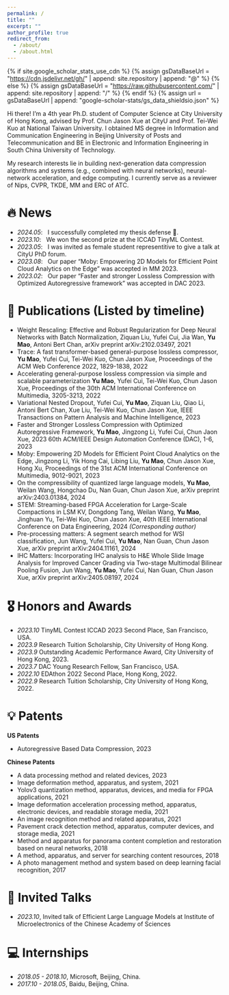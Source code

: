 ```yaml
---
permalink: /
title: ""
excerpt: ""
author_profile: true
redirect_from: 
  - /about/
  - /about.html
---
```


{% if site.google_scholar_stats_use_cdn %}
{% assign gsDataBaseUrl = "https://cdn.jsdelivr.net/gh/" | append: site.repository | append: "@" %}
{% else %}
{% assign gsDataBaseUrl = "https://raw.githubusercontent.com/" | append: site.repository | append: "/" %}
{% endif %}
{% assign url = gsDataBaseUrl | append: "google-scholar-stats/gs_data_shieldsio.json" %}

<span class='anchor' id='about-me'></span>

Hi there! I’m a 4th year Ph.D. student of Computer Science at City University of Hong Kong, advised by Prof. Chun Jason Xue at CityU and Prof. Tei-Wei Kuo at National Taiwan University. I obtained MS degree in Information and Communication Engineering in Beijing University of Posts and Telecommunication and BE in Electronic and Information Engineering in South China University of Technology.

My research interests lie in building next-generation data compression algorithms and systems (e.g., combined with neural networks), neural-network acceleration, and edge computing. I currently serve as a reviewer of Nips, CVPR, TKDE, MM and ERC of ATC. 



# 🔥 News
- *2024.05*: &nbsp; I successfully completed my thesis defense 🎉. 
- *2023.10*: &nbsp; We won the second prize at the ICCAD TinyML Contest. 
- *2023.05*: &nbsp; I was invited as female student representitive to give a talk at CityU PhD forum. 
- *2023.08*: &nbsp; Our paper “Moby: Empowering 2D Models for Efficient Point Cloud Analytics on the Edge” was accepted in MM 2023. 
- *2023.02*: &nbsp; Our paper “Faster and stronger Lossless Compression with Optimized Autoregressive framework” was accepted in DAC 2023.

# 📝 Publications (Listed by timeline)

- Weight Rescaling: Effective and Robust Regularization for Deep Neural Networks with Batch Normalization, Ziquan Liu, Yufei Cui, Jia Wan, **Yu Mao**, Antoni Bert Chan, arXiv preprint arXiv:2102.03497, 2021
- Trace: A fast transformer-based general-purpose lossless compressor, **Yu Mao**, Yufei Cui, Tei-Wei Kuo, Chun Jason Xue, Proceedings of the ACM Web Conference 2022, 1829-1838, 2022 
- Accelerating general-purpose lossless compression via simple and scalable parameterization
**Yu Mao**, Yufei Cui, Tei-Wei Kuo, Chun Jason Xue, Proceedings of the 30th ACM International Conference on Multimedia, 3205-3213, 2022 
- Variational Nested Dropout, Yufei Cui, **Yu Mao**, Ziquan Liu, Qiao Li, Antoni Bert Chan, Xue Liu, Tei-Wei Kuo, Chun Jason Xue, IEEE Transactions on Pattern Analysis and Machine Intelligence, 2023
- Faster and Stronger Lossless Compression with Optimized Autoregressive Framework, **Yu Mao**, Jingzong Li, Yufei Cui, Chun Jaon Xue, 2023 60th ACM/IEEE Design Automation Conference (DAC), 1-6, 2023 
- Moby: Empowering 2D Models for Efficient Point Cloud Analytics on the Edge, Jingzong Li, Yik Hong Cai, Libing Liu, **Yu Mao**, Chun Jason Xue, Hong Xu, Proceedings of the 31st ACM International Conference on Multimedia, 9012-9021, 2023
- On the compressibility of quantized large language models, **Yu Mao**, Weilan Wang, Hongchao Du, Nan Guan, Chun Jason Xue, arXiv preprint arXiv:2403.01384, 2024 
- STEM: Streaming-based FPGA Acceleration for Large-Scale Compactions in LSM KV, Dongdong Tang, Weilan Wang, **Yu Mao**, Jinghuan Yu, Tei-Wei Kuo, Chun Jason Xue, 40th IEEE International Conference on Data Engineering, 2024 *(Corresponding author)*
- Pre-processing matters: A segment search method for WSI classification, Jun Wang, Yufei Cui, **Yu Mao**, Nan Guan, Chun Jason Xue, arXiv preprint arXiv:2404.11161, 2024
- IHC Matters: Incorporating IHC analysis to H&E Whole Slide Image Analysis for Improved Cancer Grading via Two-stage Multimodal Bilinear Pooling Fusion, Jun Wang, **Yu Mao**, Yufei Cui, Nan Guan, Chun Jason Xue, arXiv preprint arXiv:2405.08197, 2024

<!-- <div class='paper-box'><div class='paper-box-image'><div><div class="badge">CVPR 2016</div><img src='images/500x300.png' alt="sym" width="100%"></div></div>
<div class='paper-box-text' markdown="1">

[Deep Residual Learning for Image Recognition](https://openaccess.thecvf.com/content_cvpr_2016/papers/He_Deep_Residual_Learning_CVPR_2016_paper.pdf)

**Kaiming He**, Xiangyu Zhang, Shaoqing Ren, Jian Sun

[**Project**](https://scholar.google.com/citations?view_op=view_citation&hl=zh-CN&user=DhtAFkwAAAAJ&citation_for_view=DhtAFkwAAAAJ:ALROH1vI_8AC) <strong><span class='show_paper_citations' data='DhtAFkwAAAAJ:ALROH1vI_8AC'></span></strong>
- Lorem ipsum dolor sit amet, consectetur adipiscing elit. Vivamus ornare aliquet ipsum, ac tempus justo dapibus sit amet. 
</div>
</div>

- [Lorem ipsum dolor sit amet, consectetur adipiscing elit. Vivamus ornare aliquet ipsum, ac tempus justo dapibus sit amet](https://github.com), A, B, C, **CVPR 2020** -->

# 🎖 Honors and Awards
- *2023.10* TinyML Contest ICCAD 2023 Second Place, San Francisco, USA.
- *2023.9* Research Tuition Scholarship, City University of Hong Kong.
- *2023.9* Outstanding Academic Performance Award, City University of Hong Kong, 2023.
- *2023.7* DAC Young Research Fellow, San Francisco, USA. 
- *2022.10* EDAthon 2022 Second Place, Hong Kong, 2022.
- *2022.9* Research Tuition Scholarship, City University of Hong Kong, 2022.

# 💡 Patents

**US Patents**
- Autoregressive Based Data Compression, 2023

**Chinese Patents**
- A data processing method and related devices, 2023
- Image deformation method, apparatus, and system, 2021
- Yolov3 quantization method, apparatus, devices, and media for FPGA applications, 2021
- Image deformation acceleration processing method, apparatus, electronic devices, and readable storage media, 2021
- An image recognition method and related apparatus, 2021
- Pavement crack detection method, apparatus, computer devices, and storage media, 2021
- Method and apparatus for panorama content completion and restoration based on neural networks, 2018
- A method, apparatus, and server for searching content resources, 2018
- A photo management method and system based on deep learning facial recognition, 2017


<!-- # 📖 Educations
- *2016.06 - 2022.04 (now)*, Lorem ipsum dolor sit amet, consectetur adipiscing elit. Vivamus ornare aliquet ipsum, ac tempus justo dapibus sit amet. 
- *2012.09 - 2016.06*, Bachelor at South China University of Techinology.  -->

# 💬 Invited Talks
- *2023.10*, Invited talk of Efficient Large Language Models at Institute of Microelectronics of the Chinese Academy of Sciences 


# 💻 Internships
- *2018.05 - 2018.10*, Microsoft, Beijing, China.
- *2017.10 - 2018.05*, Baidu, Beijing, China.